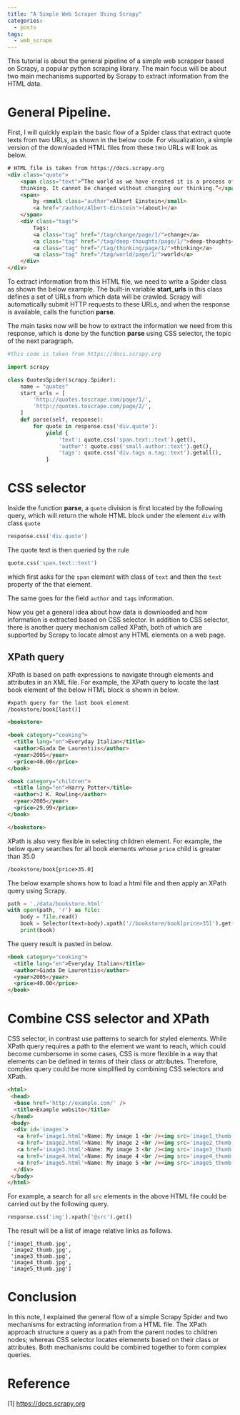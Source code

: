 ```yaml
---
title: "A Simple Web Scraper Using Scrapy"
categories:
  - posts
tags:
  - web_scrape
---
```


This tutorial is about the general pipeline of a simple web scrapper based on Scrapy, a popular python scraping library. The main focus will be about two main mechanisms supported by Scrapy to extract information from the HTML data.

# General Pipeline.
First, I will quickly explain the basic flow of a Spider class that extract quote texts from two URLs, as shown in the below code. For visualization, a simple version of the downloaded HTML files from these two URLs will look as below.

```html
# HTML file is taken from https://docs.scrapy.org
<div class="quote">
    <span class="text">“The world as we have created it is a process of our
    thinking. It cannot be changed without changing our thinking.”</span>
    <span>
        by <small class="author">Albert Einstein</small>
        <a href="/author/Albert-Einstein">(about)</a>
    </span>
    <div class="tags">
        Tags:
        <a class="tag" href="/tag/change/page/1/">change</a>
        <a class="tag" href="/tag/deep-thoughts/page/1/">deep-thoughts</a>
        <a class="tag" href="/tag/thinking/page/1/">thinking</a>
        <a class="tag" href="/tag/world/page/1/">world</a>
    </div>
</div>
```

To extract information from this HTML file, we need to write a Spider class as shown the below example. The built-in variable __start_urls__ in this class defines a set of URLs from which data will be crawled. Scrapy will automatically submit HTTP requests to these URLs, and when the response is available, calls the function __parse__.

The main tasks now will be how to extract the information we need from this response, which is done by the function __parse__ using CSS selector, the topic of the next paragraph.

```python
#this code is taken from https://docs.scrapy.org

import scrapy

class QuotesSpider(scrapy.Spider):
    name = "quotes"
    start_urls = [
        'http://quotes.toscrape.com/page/1/',
        'http://quotes.toscrape.com/page/2/',
    ]
    def parse(self, response):
        for quote in response.css('div.quote'):
            yield {
                'text': quote.css('span.text::text').get(),
                'author': quote.css('small.author::text').get(),
                'tags': quote.css('div.tags a.tag::text').getall(),
            }
```

# CSS selector
Inside the function __parse__, a ```quote``` division is first located by the following query, which will return the whole HTML block under the element ```div``` with class ```quote```

```python
response.css('div.quote')
```

The quote text is then queried by the rule

```python
quote.css('span.text::text')
```

which first asks for the ```span``` element with class of ```text``` and then the ```text``` property of the that element.

The same goes for the field ```author``` and ```tags``` information.

Now you get a general idea about how data is downloaded and how information is extracted based on CSS selector. In addition to CSS selector, there is another query mechanism called XPath, both of which are supported by Scrapy to locate almost any HTML elements on a web page.


## XPath query
XPath is based on path expressions to navigate through elements and attributes in an XML file. For example, the XPath query to locate the last book element of the below HTML block is shown in below.

```HTML
#xpath query for the last book element
/bookstore/book[last()]
```

```HTML
<bookstore>

<book category="cooking">
  <title lang="en">Everyday Italian</title>
  <author>Giada De Laurentiis</author>
  <year>2005</year>
  <price>40.00</price>
</book>

<book category="children">
  <title lang="en">Harry Potter</title>
  <author>J K. Rowling</author>
  <year>2005</year>
  <price>29.99</price>
</book>

</bookstore>
```

XPath is also very flexible in selecting children element. For example, the below query searches for  all book elements whose ```price``` child is greater than 35.0

```html
/bookstore/book[price>35.0]
```

The below example shows how to load a html file and then apply an XPath query using Scrapy.

```python
path = './data/bookstore.html'
with open(path, 'r') as file:
    body = file.read()
    book = Selector(text=body).xpath('//bookstore/book[price>35]').get()
    print(book)
```
The query result is pasted in below.
```html
<book category="cooking">
  <title lang="en">Everyday Italian</title>
  <author>Giada De Laurentiis</author>
  <year>2005</year>
  <price>40.00</price>
</book>
```

# Combine CSS selector and XPath

CSS selector, in contrast use patterns to search for styled elements. While XPath query requires a path to the element we want to reach, which could become cumbersome in some cases, CSS is more flexible in a way that elements can be defined in terms of their class or attributes. Therefore, complex query could be more simplified by combining CSS selectors and XPath.

```HTML
<html>
 <head>
  <base href='http://example.com/' />
  <title>Example website</title>
 </head>
 <body>
  <div id='images'>
   <a href='image1.html'>Name: My image 1 <br /><img src='image1_thumb.jpg' /></a>
   <a href='image2.html'>Name: My image 2 <br /><img src='image2_thumb.jpg' /></a>
   <a href='image3.html'>Name: My image 3 <br /><img src='image3_thumb.jpg' /></a>
   <a href='image4.html'>Name: My image 4 <br /><img src='image4_thumb.jpg' /></a>
   <a href='image5.html'>Name: My image 5 <br /><img src='image5_thumb.jpg' /></a>
  </div>
 </body>
</html>
```
For example, a search for all ```src``` elements in the above HTML file could be carried out by the following query.

```python
response.css('img').xpath('@src').get()
```

The result will be a list of image relative links as follows.
```
['image1_thumb.jpg',
 'image2_thumb.jpg',
 'image3_thumb.jpg',
 'image4_thumb.jpg',
 'image5_thumb.jpg']
```

# Conclusion
In this note, I explained the general flow of a simple Scrapy Spider and two mechanisms for extracting information from a HTML file. The XPath approach structure a query as a path from the parent nodes to children nodes; whereas CSS selector locates elemenets based on their class or attributes. Both mechanisms could be combined together to form complex queries.

# Reference
[1] https://docs.scrapy.org
